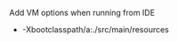 Add VM options when running from IDE<br>
<ul>
<li>-Xbootclasspath/a:./src/main/resources</li>
</ul>
